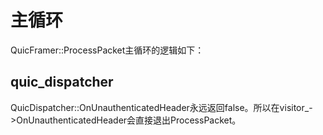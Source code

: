 # 主循环
QuicFramer::ProcessPacket主循环的逻辑如下：


## quic_dispatcher
QuicDispatcher::OnUnauthenticatedHeader永远返回false。所以在visitor_->OnUnauthenticatedHeader会直接退出ProcessPacket。

